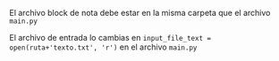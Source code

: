 El archivo block de nota debe estar en la misma carpeta que el archivo `main.py`

El archivo de entrada lo cambias en `input_file_text = open(ruta+'texto.txt', 'r')` en el archivo `main.py`
